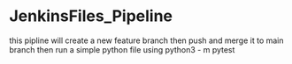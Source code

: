 # JenkinsFiles_Pipeline

this pipline will create a new feature branch
then push and merge it to main branch
then run a simple python file using python3 - m pytest